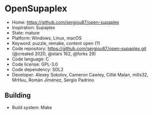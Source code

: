 # OpenSupaplex

- Home: https://github.com/sergiou87/open-supaplex
- Inspiration: Supaplex
- State: mature
- Platform: Windows, Linux, macOS
- Keyword: puzzle, remake, content open (?)
- Code repository: https://github.com/sergiou87/open-supaplex.git (@created 2020, @stars 162, @forks 29)
- Code language: C
- Code license: GPL-3.0
- Code dependency: SDL2
- Developer: Alexey Sokolov, Cameron Cawley, Cillié Malan, mills32, MrHuu, Román Jiménez, Sergio Padrino

## Building

- Build system: Make
